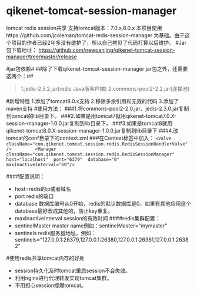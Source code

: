 # qikenet-tomcat-session-manager
tomcat redis session共享
支持tomcat版本：7.0.x,8.0.x
本项目使用https://github.com/jcoleman/tomcat-redis-session-manager 为基础。由于这个项目的作者已经2年多没有维护了，所以自己拷贝了代码打算以后维护。
#Jar包下载地址：
https://github.com/newpanjing/qikenet-tomcat-session-manager/tree/master/release

#jar包依赖#
##除了下载qikenet-tomcat-session-manager jar包之外，还需要这两个：##
>1.jedis-2.5.2.jar(redis Java版客户端)
>2.commons-pool2-2.2.jar(连接池)

#新增特性
1.添加了tomcat8.0.x支持
2.移除多余引用和无效的代码
3.添加了maven支持
#使用方法：
###1.将commons-pool2-2.0.jar、jedis-2.3.0.jar复制到tomcat的lib目录下。
###2.如果是用tomcat7就用qikenet-tomcat7.0.X-session-manager-1.0.0.jar复制到lib目录下，
###3.如果是tomcat8就用qikenet-tomcat8.0.X-session-manager-1.0.0.jar复制到lib目录下
###4.改tomcat的conf目录下的context.xml
###在Context标签中加入：
`<Valve className="com.qikenet.tomcat.session.redis.RedisSessionHandlerValve" />        
	<Manager className="com.qikenet.tomcat.session.redis.RedisSessionManager" 
	    host="localhost" 
	    port="6379" 
	    database="0" 
	    maxInactiveInterval="60"/>`
      
####配置说明：
+ host=redis的ip或者域名
+ port redis的端口
+ database 数据库编号从0开始，redis的默认数据库是0，如果有其他应用这个database最好改成其他的，防止key重复。
+ maxInactiveInterval session的有效时间
####redis集群配置：
+ sentinelMaster master name例如：sentinelMaster="mymaster"
+ sentinels redis服务器地址，例如：sentinels="127.0.0.1:26379,127.0.0.1:26380,127.0.0.1:26381,127.0.0.1:26382"

#使用redis共享tomcat内存的好处 
+ session持久化及时tomcat重启session不会失效。
+ 利用nginx进行代理转发实现tomcat集群。
+ 不用担心session撑爆tomcat。

